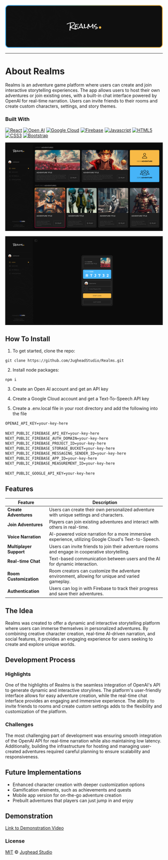 ![Realms Header Image](https://github.com/JugheadStudio/Github-assets/blob/main/Realms/Realms-header.png?raw=true)

- - - -

# About Realms

Realms is an adventure game platform where users can create and join interactive storytelling experiences. The app allows users to host their own adventures or join existing ones, with a built-in chat interface powered by OpenAI for real-time narration. Users can invite friends to their rooms and create custom characters, settings, and story themes.

### Built With
[![React](https://img.shields.io/badge/react-blue?style=for-the-badge&logo=react)](https://react.dev/)
[![Open AI](https://img.shields.io/badge/open%20AI-grey?style=for-the-badge&logo=openai)](https://openai.com/)
[![Google Cloud](https://img.shields.io/badge/google%20cloud%20TTS-yellow?style=for-the-badge&logo=googlecloud)](https://cloud.google.com/)
[![Firebase](https://img.shields.io/badge/firebase-red?style=for-the-badge&logo=firebase)](https://react.dev/)
[![Javascript](https://img.shields.io/badge/JavaScript-323330?style=for-the-badge&logo=javascript&logoColor=F7DF1E)](https://www.javascript.com/)
[![HTML5](https://img.shields.io/badge/HTML5-E34F26?style=for-the-badge&logo=html5&logoColor=white)](https://www.w3.org/html/)
[![CSS3](https://img.shields.io/badge/CSS3-1572B6?style=for-the-badge&logo=css3&logoColor=white)](https://www.w3.org/Style/CSS/Overview.en.html)
[![Bootstrap](https://img.shields.io/badge/Bootstrap-563D7C?style=for-the-badge&logo=bootstrap&logoColor=white)](https://getbootstrap.com/)

![Realms Screenshot](https://github.com/JugheadStudio/Github-assets/blob/main/Realms/design1.png?raw=true)

![Realms Screenshot 2](https://github.com/JugheadStudio/Github-assets/blob/main/Realms/design2.png?raw=true)

## How To Install

1. To get started, clone the repo:

```
git clone https://github.com/JugheadStudio/Realms.git
```

2. Install node packages:
```
npm i
```

3. Create an Open AI account and get an API key

4. Create a Google Cloud account and get a Text-To-Speech API key

5. Create a .env.local file in your root directory and add the following into the file
```
OPENAI_API_KEY=your-key-here

NEXT_PUBLIC_FIREBASE_API_KEY=your-key-here
NEXT_PUBLIC_FIREBASE_AUTH_DOMAIN=your-key-here
NEXT_PUBLIC_FIREBASE_PROJECT_ID=your-key-here
NEXT_PUBLIC_FIREBASE_STORAGE_BUCKET=your-key-here
NEXT_PUBLIC_FIREBASE_MESSAGING_SENDER_ID=your-key-here
NEXT_PUBLIC_FIREBASE_APP_ID=your-key-here
NEXT_PUBLIC_FIREBASE_MEASUREMENT_ID=your-key-here

NEXT_PUBLIC_GOOGLE_API_KEY=your-key-here
```



## Features

| Feature            | Description                                                                 |
| ------------------ | --------------------------------------------------------------------------- |
| **Create Adventures**   | Users can create their own personalized adventure with unique settings and characters. |
| **Join Adventures**     | Players can join existing adventures and interact with others in real-time. |
| **Voice Narration**   | AI-powered voice narration for a more immersive experience, utilizing Google Cloud's Text-to-Speech. |
| **Multiplayer Support** | Users can invite friends to join their adventure rooms and engage in cooperative storytelling. |
| **Real-time Chat**      | Text-based communication between users and the AI for dynamic interaction. |
| **Room Customization**  | Room creators can customize the adventure environment, allowing for unique and varied gameplay. |
| **Authentication**      | Users can log in with Firebase to track their progress and save their adventures. |


## The Idea

Realms was created to offer a dynamic and interactive storytelling platform where users can immerse themselves in personalized adventures. By combining creative character creation, real-time AI-driven narration, and social features, it provides an engaging experience for users seeking to create and explore unique worlds.

## Development Process

### Highlights
One of the highlights of Realms is the seamless integration of OpenAI's API to generate dynamic and interactive storylines. The platform's user-friendly interface allows for easy adventure creation, while the real-time chat interface provides an engaging and immersive experience. The ability to invite friends to rooms and create custom settings adds to the flexibility and customization of the platform.

### Challenges
The most challenging part of development was ensuring smooth integration of the OpenAI API for real-time narration while also maintaining low latency. Additionally, building the infrastructure for hosting and managing user-created adventures required careful planning to ensure scalability and responsiveness.

## Future Implementations

* Enhanced character creation with deeper customization options
* Gamification elements, such as achievements and quests
* Mobile app version for on-the-go adventure creation
* Prebuilt adventures that players can just jump in and enjoy

## Demonstration
[Link to Demonstration Video](https://drive.google.com/file/d/1OYEiHpf0wDMtYgRVdi5_iefjPXA3_AJ9/view?usp=sharing)

### License
[MIT](LICENSE) © [Jughead Studio](https://github.com/JugheadStudio)
